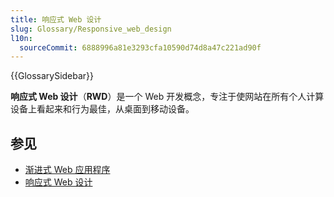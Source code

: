 ```yaml
---
title: 响应式 Web 设计
slug: Glossary/Responsive_web_design
l10n:
  sourceCommit: 6888996a81e3293cfa10590d74d8a47c221ad90f
---
```


{{GlossarySidebar}}

**响应式 Web 设计**（**RWD**）是一个 Web 开发概念，专注于使网站在所有个人计算设备上看起来和行为最佳，从桌面到移动设备。

## 参见

- [渐进式 Web 应用程序](/zh-CN/docs/Web/Progressive_web_apps)
- [响应式 Web 设计](https://docs.microsoft.com/archive/msdn-magazine/2011/november/html5-responsive-web-design)
